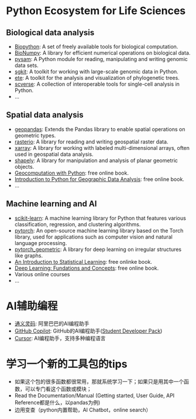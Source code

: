 # Python Ecosystem for Life Sciences

## Biological data analysis
- [Biopython](https://biopython.org/): A set of freely available tools for biological computation.
- [BioNumpy](https://bionumpy.github.io/bionumpy/): A library for efficient numerical operations on biological data.
- [pysam](https://pysam.readthedocs.io/en/latest/): A Python module for reading, manipulating and writing genomic data sets.
- [sgkit](https://sgkit-dev.github.io/sgkit/latest/): A toolkit for working with large-scale genomic data in Python.
- [ete](http://etetoolkit.org/): A toolkit for the analysis and visualization of phylogenetic trees.
- [scverse](https://scverse.org/): A collection of interoperable tools for single-cell analysis in Python.
- ...


## Spatial data analysis
- [geopandas](https://geopandas.org/): Extends the Pandas library to enable spatial operations on geometric types.
- [rasterio](https://rasterio.readthedocs.io/en/latest/): A library for reading and writing geospatial raster data.
- [xarray](https://xarray.pydata.org/en/stable/): A library for working with labeled multi-dimensional arrays, often used in geospatial data analysis.
- [shapely](https://shapely.readthedocs.io/en/stable/): A library for manipulation and analysis of planar geometric objects.
- [Geocomputation with Python](https://py.geocompx.org/): free online book.
- [Introduction to Python for Geographic Data Analysis](https://pythongis.org/index.html): free online book.
- ...


## Machine learning and AI
- [scikit-learn](https://scikit-learn.org/stable/): A machine learning library for Python that features various classification, regression, and clustering algorithms.
- [pytorch](https://pytorch.org/): An open-source machine learning library based on the Torch library, used for applications such as computer vision and natural language processing.
- [pytorch_geometric](https://pytorch-geometric.readthedocs.io/en/latest/): A library for deep learning on irregular structures like graphs.
- [An Introduction to Statistical Learning](https://www.statlearning.com/): free onlinke book.
- [Deep Learning: Fundations and Concepts](https://www.bishopbook.com/): free online book.
- Various online courses
- ...

# AI辅助编程
- [通义灵码](https://lingma.aliyun.com/): 阿里巴巴的AI编程助手
- [GitHub Copilot](https://github.com/features/copilot): GitHub的AI编程助手([Student Developer Pack](https://education.github.com/pack))
- [Cursor](https://cursor.so/): AI编程助手，支持多种编程语言

# 学习一个新的工具包的tips
- 如果这个包的很多函数都很常用，那就系统学习一下；如果只是用其中一个函数，可以专门看这个函数或模块；
- Read the Documentation/Manual (Getting started, User Guide, API Reference都是什么，以pandas为例)
- 边用变查（python内置帮助，AI Chatbot，online search）
